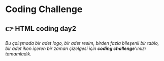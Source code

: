 #  Coding Challenge 
## :point_right: HTML coding day2
*Bu çalışmada bir adet logo, bir adet resim,*
*birden fazla bileşenli bir tablo,*
*bir adet ikon içeren bir zaman çizelgesi için **coding challenge**'ımızı tamamladık.*
